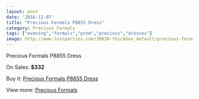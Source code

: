 ```yaml
---
layout: post
date: '2016-11-07'
title: "Precious Formals P8855 Dress"
category: Precious Formals
tags: ["evening","formals","prom","precious","dresses"]
image: http://www.lustparties.com/10830-thickbox_default/precious-formals-p8855-dress.jpg
---
```

Precious Formals P8855 Dress

On Sales: **$332**
<a href="https://www.lustparties.com/en/precious-formals/3745-precious-formals-p8855-dress.html"><amp-img layout="responsive" width="600" height="600" src="//www.lustparties.com/10830-thickbox_default/precious-formals-p8855-dress.jpg" alt="Precious Formals P8855 Dress 0" /></a>

Buy it: [Precious Formals P8855 Dress](https://www.lustparties.com/en/precious-formals/3745-precious-formals-p8855-dress.html "Precious Formals P8855 Dress")

View more: [Precious Formals](https://www.lustparties.com/en/18-precious-formals "Precious Formals")
